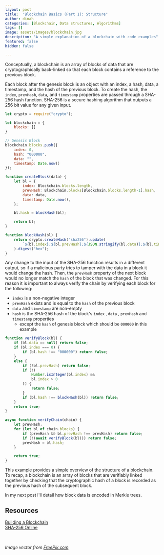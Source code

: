 ```yaml
---
layout: post
title:  "Blockchain Basics (Part 1): Structure"
author: dinah
categories: [Blockchain, Data structures, Algorithms]
tags: []
image: assets/images/blockchain.jpg
description: "A simple explanation of a blockchain with code examples"
featured: false
hidden: false

---
```


Conceptually, a blockchain is an array of blocks of data that are cryptographically back-linked so that each block contains a reference to the previous block.   

Each block after the genesis block is an object with an index, a hash, data, a timestamp, and the hash of the previous block. To create the hash, the `index`, `prevHash`, `data`, and `timestamp` properties are passed through a SHA-256 hash function. SHA-256 is a secure hashing algorithm that outputs a 256 bit value for any given input.

```jsx
let crypto = require("crypto");

let blockchain = { 
	blocks: []
}

// Genesis Block
blockchain.blocks.push({
	index: 0,
	hash: "000000",
	data: "",
	timestamp: Date.now()
});

function createBlock(data) {
	let bl = {
		index: Blockchain.blocks.length,
		prevHash: Blockchain.blocks[Blockchain.blocks.length-1].hash,
		data: data,
		timestamp: Date.now(),
	};

	bl.hash = blockHash(bl);

	return bl;
}

function blockHash(bl) {
	return crypto.createHash("sha256").update(
		`${bl.index};${bl.prevHash};${JSON.stringify(bl.data)};${bl.timestamp}`
	).digest("hex");
}
```

Any change to the input of the SHA-256 function results in a different output, so if a malicious party tries to tamper with the data in a block it would change the hash. Then, the `prevHash` property of the next block would no longer match the `hash` of the block that was changed. For this reason it is important to always verify the chain by verifying each block for the following: 

- `index` is a non-negative integer
- `prevHash` exists and is equal to the `hash` of the previous block
- `data` and `timestamp` are non-empty
- `hash` is the SHA-256 hash of the block's `index` , `data` , `prevHash` and `timestamp`  properties
    - except the `hash` of genesis block which should be `000000` in this example

```jsx
function verifyBlock(bl) {
	if (bl.data == null) return false;
	if (bl.index === 0) {
		if (bl.hash !== "000000") return false;
	}
	else {
		if (!bl.prevHash) return false;
		if (!(
			Number.isInteger(bl.index) &&
			bl.index > 0
		)) {
			return false;
		}
		if (bl.hash !== blockHash(bl)) return false;
	}
	return true;
}

async function verifyChain(chain) {
	let prevHash;
	for (let bl of chain.blocks) {
		if (prevHash && bl.prevHash !== prevHash) return false;
		if (!(await verifyBlock(bl))) return false;
		prevHash = bl.hash;
	}

	return true;
}
```
This example provides a simple overview of the structure of a blockchain. To recap, a blockchain is an array of blocks that are verifiably linked together by checking that the cryptographic hash of a block is recorded as the previous hash of the subsequent block.

In my next post I'll detail how block data is encoded in Merkle trees.

## Resources
[Building a Blockchain](https://observablehq.com/@consensys-academy/building-a-blockchain)  
[SHA-256 Online](https://emn178.github.io/online-tools/sha256.html)  
<br/>
<br/>

*Image vector from [FreePik.com](https://www.freepik.com/vectors/technology)*